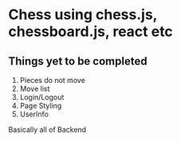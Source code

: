 # Chess using chess.js, chessboard.js, react etc

## Things yet to be completed

1. Pieces do not move
2. Move list
3. Login/Logout
4. Page Styling
5. UserInfo

Basically all of Backend

